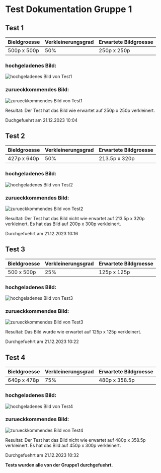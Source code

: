 # Test Dokumentation Gruppe 1

## Test 1
| Bieldgroesse           | Verkleinerungsgrad | Erwartete Bildgroesse |
|------------------------|--------------------|-----------------------|
| 500p x 500p            | 50%                | 250p x 250p           |


### hochgeladenes Bild:

![hochgeladenes Bild von Test1](Pictures/Testing1/50_Test1_500x500.png)

### zurueckkommendes Bild:

![zurueckkommendes Bild von Test1](Pictures/Testing1/Test1.png)

Resultat:
Der Test hat das Bild wie erwartet auf 250p x 250p verkleinert.

Duchgefuehrt am 21.12.2023 10:04

## Test 2
| Bieldgroesse           | Verkleinerungsgrad | Erwartete Bildgroesse |
|------------------------|--------------------|-----------------------|
| 427p x 640p            | 50%                | 213.5p x 320p         |


### hochgeladenes Bild:

![hochgeladenes Bild von Test2](Pictures/Testing2/50_Testing2.png)

### zurueckkommendes Bild:

![zurueckkommendes Bild von Test2](Pictures/Testing2/Testing2.png)

Resultat:
Der Test hat das Bild nicht wie erwartet auf 213.5p x 320p verkleinert. Es hat das Bild auf 200p x 300p verkleinert.

Durchgefuehrt am 21.12.2023 10:16


## Test 3
| Bieldgroesse        | Verkleinerungsgrad | Erwartete Bildgroesse |
|---------------------|--------------------|-----------------------|
| 500 x 500p          | 25%                | 125p x 125p           |


### hochgeladenes Bild:

![hochgeladenes Bild von Test3](Pictures/Testing3/25_Testing3.png)

### zurueckkommendes Bild:

![zurueckkommendes Bild von Test3](Pictures/Testing3/Testing3.png)

Resultat:
Das Bild wurde wie erwartet auf 125p x 125p verkleinert.

Durchgefuehrt am 21.12.2023 10:22


## Test 4
| Bieldgroesse           | Verkleinerungsgrad | Erwartete Bildgroesse |
|------------------------|--------------------|-----------------------|
| 640p x 478p            | 75%                | 480p x 358.5p         |


### hochgeladenes Bild:

![hochgeladenes Bild von Test4](Pictures/Testing4/75_Testing4.jpg)

### zurueckkommendes Bild:

![zurueckkommendes Bild von Test4](Pictures/Testing4/Testing4.jpg)

Resultat:
Der Test hat das Bild nicht wie erwartet auf 480p x 358.5p verkleinert. Es hat das Bild auf 450p x 300p verkleinert.

Durchgefuehrt am 21.12.2023 10:32



**Tests wurden alle von der Gruppe1 durchgefuehrt.**
